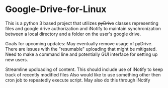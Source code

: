 # Google-Drive-for-Linux
This is a python 3 based project that utilizes <del>pyDrive</del> classes representing files and google drive authorization and iNotify to maintain synchronization between a local directory
and a folder on the user's google drive.

Goals for upcoming updates:
May eventually remove usage of pyDrive. There are issues with the "resumable" uploading that might be mitigated.
Need to make a command line and potentially GUI interface for setting up new users.

Streamline updloading of content. This should include use of iNotify to keep track of recently modified files
Also would like to use something other then cron job to repeatedly execute script. May also do this through iNotify
